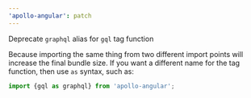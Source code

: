 ```yaml
---
'apollo-angular': patch
---
```


Deprecate `graphql` alias for `gql` tag function

Because importing the same thing from two different import points will
increase the final bundle size. If you want a different name for the tag
function, then use `as` syntax, such as:

```ts
import {gql as graphql} from 'apollo-angular';
```
